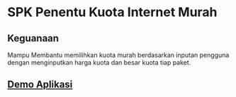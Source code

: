 # SPK Penentu Kuota Internet Murah

## Keguanaan

Mampu Membantu memilihkan kuota murah berdasarkan inputan pengguna dengan menginputkan harga kuota dan besar kuota tiap paket.

## [Demo Aplikasi](https://harissucipto.github.io/spk-paket-murah/)


